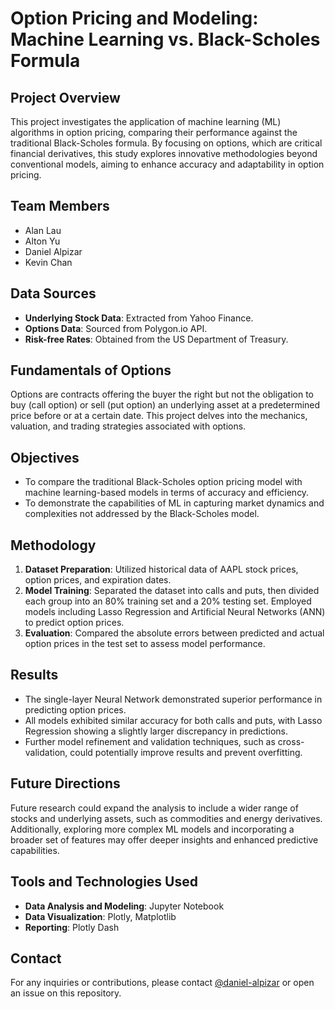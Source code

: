 # Option Pricing and Modeling: Machine Learning vs. Black-Scholes Formula

## Project Overview

This project investigates the application of machine learning (ML) algorithms in option pricing, comparing their performance against the traditional Black-Scholes formula. By focusing on options, which are critical financial derivatives, this study explores innovative methodologies beyond conventional models, aiming to enhance accuracy and adaptability in option pricing.

## Team Members

- Alan Lau
- Alton Yu
- Daniel Alpizar
- Kevin Chan

## Data Sources

- **Underlying Stock Data**: Extracted from Yahoo Finance.
- **Options Data**: Sourced from Polygon.io API.
- **Risk-free Rates**: Obtained from the US Department of Treasury.

## Fundamentals of Options

Options are contracts offering the buyer the right but not the obligation to buy (call option) or sell (put option) an underlying asset at a predetermined price before or at a certain date. This project delves into the mechanics, valuation, and trading strategies associated with options.

## Objectives

- To compare the traditional Black-Scholes option pricing model with machine learning-based models in terms of accuracy and efficiency.
- To demonstrate the capabilities of ML in capturing market dynamics and complexities not addressed by the Black-Scholes model.

## Methodology

1. **Dataset Preparation**: Utilized historical data of AAPL stock prices, option prices, and expiration dates.
2. **Model Training**: Separated the dataset into calls and puts, then divided each group into an 80% training set and a 20% testing set. Employed models including Lasso Regression and Artificial Neural Networks (ANN) to predict option prices.
3. **Evaluation**: Compared the absolute errors between predicted and actual option prices in the test set to assess model performance.

## Results

- The single-layer Neural Network demonstrated superior performance in predicting option prices.
- All models exhibited similar accuracy for both calls and puts, with Lasso Regression showing a slightly larger discrepancy in predictions.
- Further model refinement and validation techniques, such as cross-validation, could potentially improve results and prevent overfitting.

## Future Directions

Future research could expand the analysis to include a wider range of stocks and underlying assets, such as commodities and energy derivatives. Additionally, exploring more complex ML models and incorporating a broader set of features may offer deeper insights and enhanced predictive capabilities.

## Tools and Technologies Used

- **Data Analysis and Modeling**: Jupyter Notebook
- **Data Visualization**: Plotly, Matplotlib
- **Reporting**: Plotly Dash

## Contact

For any inquiries or contributions, please contact [@daniel-alpizar](https://github.com/daniel-alpizar) or open an issue on this repository.
